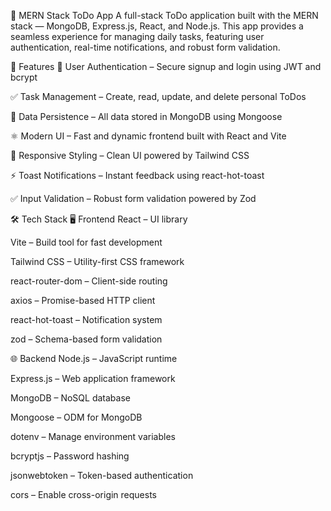 🚀 MERN Stack ToDo App
A full-stack ToDo application built with the MERN stack — MongoDB, Express.js, React, and Node.js. This app provides a seamless experience for managing daily tasks, featuring user authentication, real-time notifications, and robust form validation.

🧩 Features
🔐 User Authentication – Secure signup and login using JWT and bcrypt

✅ Task Management – Create, read, update, and delete personal ToDos

💾 Data Persistence – All data stored in MongoDB using Mongoose

⚛️ Modern UI – Fast and dynamic frontend built with React and Vite

🎨 Responsive Styling – Clean UI powered by Tailwind CSS

⚡ Toast Notifications – Instant feedback using react-hot-toast

✅ Input Validation – Robust form validation powered by Zod

🛠 Tech Stack
🖥 Frontend
React – UI library

Vite – Build tool for fast development

Tailwind CSS – Utility-first CSS framework

react-router-dom – Client-side routing

axios – Promise-based HTTP client

react-hot-toast – Notification system

zod – Schema-based form validation

🌐 Backend
Node.js – JavaScript runtime

Express.js – Web application framework

MongoDB – NoSQL database

Mongoose – ODM for MongoDB

dotenv – Manage environment variables

bcryptjs – Password hashing

jsonwebtoken – Token-based authentication

cors – Enable cross-origin requests
